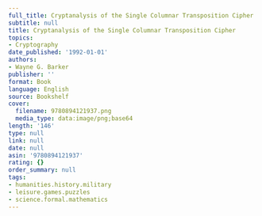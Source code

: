 ```yaml
---
full_title: Cryptanalysis of the Single Columnar Transposition Cipher
subtitle: null
title: Cryptanalysis of the Single Columnar Transposition Cipher
topics:
- Cryptography
date_published: '1992-01-01'
authors:
- Wayne G. Barker
publisher: ''
format: Book
language: English
source: Bookshelf
cover:
  filename: 9780894121937.png
  media_type: data:image/png;base64
length: '146'
type: null
link: null
date: null
asin: '9780894121937'
rating: {}
order_summary: null
tags:
- humanities.history.military
- leisure.games.puzzles
- science.formal.mathematics
---
```


